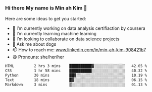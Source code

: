### Hi there My name is Min ah Kim 👋

Here are some ideas to get you started:

- 🔭 I’m currently working on data analysis certifiaction by coursera
- 🌱 I’m currently learning machine learning
- 👯 I’m looking to collaborate on data science projects
- 💬 Ask me about dogs
- 📫 How to reach me: www.linkedin.com/in/min-ah-kim-908421b7
- 😄 Pronouns: she/her/her

<!--START_SECTION:waka-->

```txt
HTML         2 hrs 3 mins    ██████████▓░░░░░░░░░░░░░░   42.05 %
CSS          1 hr 58 mins    ██████████░░░░░░░░░░░░░░░   40.32 %
Python       30 mins         ██▓░░░░░░░░░░░░░░░░░░░░░░   10.19 %
Text         18 mins         █▓░░░░░░░░░░░░░░░░░░░░░░░   06.15 %
Markdown     3 mins          ▒░░░░░░░░░░░░░░░░░░░░░░░░   01.13 %
```

<!--END_SECTION:waka-->
